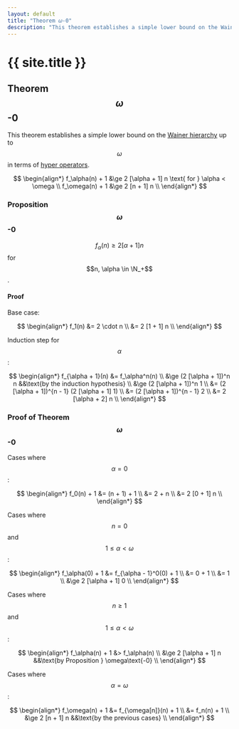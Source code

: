 ```yaml
---
layout: default
title: "Theorem 𝜔-0"
description: "This theorem establishes a simple lower bound on the Wainer hierarchy up to 𝜔 in terms of hyper operators."
---
```

# {{ site.title }}
## Theorem $$\omega$$-0

This theorem establishes a simple lower bound on the [Wainer hierarchy](https://en.wikipedia.org/wiki/Fast-growing_hierarchy#The_Wainer_hierarchy) up to $$\omega$$ in terms of [hyper operators](https://en.wikipedia.org/wiki/Hyperoperation).

$$
\begin{align*}
f_\alpha(n) + 1 &\ge 2 [\alpha + 1] n \text{ for } \alpha < \omega \\
f_\omega(n) + 1 &\ge 2 [n + 1] n \\
\end{align*}
$$

### Proposition $$\omega$$-0

$$f_\alpha(n) \ge 2 [\alpha + 1] n$$ for $$n, \alpha \in \N_+$$.

#### Proof

Base case:

$$
\begin{align*}
f_1(n) &= 2 \cdot n \\
&= 2 [1 + 1] n \\
\end{align*}
$$

Induction step for $$\alpha$$:

$$
\begin{align*}
f_{\alpha + 1}(n) &= f_\alpha^n(n) \\
&\ge (2 [\alpha + 1])^n n &&\text{by the induction hypothesis} \\
&\ge (2 [\alpha + 1])^n 1 \\
&= (2 [\alpha + 1])^{n - 1} (2 [\alpha + 1] 1) \\
&= (2 [\alpha + 1])^{n - 1} 2 \\
&= 2 [\alpha + 2] n \\
\end{align*}
$$

### Proof of Theorem $$\omega$$-0

Cases where $$\alpha = 0$$:

$$
\begin{align*}
f_0(n) + 1 &= (n + 1) + 1 \\
&= 2 + n \\
&= 2 [0 + 1] n \\
\end{align*}
$$

Cases where $$n = 0$$ and $$1 \le \alpha < \omega$$:

$$
\begin{align*}
f_\alpha(0) + 1 &= f_{\alpha - 1}^0(0) + 1 \\
&= 0 + 1 \\
&= 1 \\
&\ge 2 [\alpha + 1] 0 \\
\end{align*}
$$

Cases where $$n \ge 1$$ and $$1 \le \alpha < \omega$$:

$$
\begin{align*}
f_\alpha(n) + 1 &> f_\alpha(n) \\
&\ge 2 [\alpha + 1] n &&\text{by Proposition } \omega\text{-0} \\
\end{align*}
$$

Cases where $$\alpha = \omega$$:

$$
\begin{align*}
f_\omega(n) + 1 &= f_{\omega[n]}(n) + 1 \\
&= f_n(n) + 1 \\
&\ge 2 [n + 1] n &&\text{by the previous cases} \\
\end{align*}
$$

